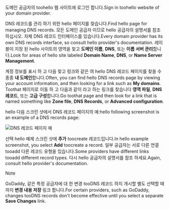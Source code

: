 <span data-ttu-id="bcd41-101">도메인 공급자의 toohello 웹 사이트에 로그인 합니다.</span><span class="sxs-lookup"><span data-stu-id="bcd41-101">Sign in toohello website of your domain provider.</span></span>

<span data-ttu-id="bcd41-102">DNS 레코드를 관리 하기 위한 hello 페이지를 찾습니다.</span><span class="sxs-lookup"><span data-stu-id="bcd41-102">Find hello page for managing DNS records.</span></span> <span data-ttu-id="bcd41-103">모든 도메인 공급자 이므로 hello 공급자의 설명서를 참조 하십시오. 자체 DNS 레코드 인터페이스를 있습니다.</span><span class="sxs-lookup"><span data-stu-id="bcd41-103">Every domain provider has its own DNS records interface, so consult hello provider's documentation.</span></span> <span data-ttu-id="bcd41-104">레이블이 지정 된 hello 사이트의 영역을 찾고 **도메인 이름**, **DNS**, 또는 **이름 서버 관리**합니다.</span><span class="sxs-lookup"><span data-stu-id="bcd41-104">Look for areas of hello site labeled **Domain Name**, **DNS**, or **Name Server Management**.</span></span> 

<span data-ttu-id="bcd41-105">계정 정보를 표시 하 고 다음 찾고 링크와 같은 여 hello DNS 레코드 페이지를 찾을 수 종종 **내 도메인**합니다.</span><span class="sxs-lookup"><span data-stu-id="bcd41-105">Often, you can find hello DNS records page by viewing your account information, and then looking for a link such as **My domains**.</span></span> <span data-ttu-id="bcd41-106">Toothat 페이지로 이동 하 고 다음과 같이 라고 하는 링크를 찾습니다 **영역 파일**, **DNS 레코드**, 또는 **고급 구성**합니다.</span><span class="sxs-lookup"><span data-stu-id="bcd41-106">Go toothat page and then look for a link that is named something like **Zone file**, **DNS Records**, or **Advanced configuration**.</span></span>

<span data-ttu-id="bcd41-107">hello 다음 스크린 샷에서 DNS 레코드 페이지의 예:</span><span class="sxs-lookup"><span data-stu-id="bcd41-107">hello following screenshot is an example of a DNS records page:</span></span>

![DNS 레코드 페이지 예](./media/app-service-web-access-dns-records-no-h/example-record-ui.png)

<span data-ttu-id="bcd41-109">선택 hello 예제 스크린 샷에 **추가** toocreate 레코드입니다.</span><span class="sxs-lookup"><span data-stu-id="bcd41-109">In hello example screenshot, you select **Add** toocreate a record.</span></span> <span data-ttu-id="bcd41-110">일부 공급자는 서로 다른 연결 tooadd 다른 레코드 유형을 있습니다.</span><span class="sxs-lookup"><span data-stu-id="bcd41-110">Some providers have different links tooadd different record types.</span></span> <span data-ttu-id="bcd41-111">다시 hello 공급자의 설명서를 참조 하세요.</span><span class="sxs-lookup"><span data-stu-id="bcd41-111">Again, consult hello provider's documentation.</span></span>

> [!NOTE]
> <span data-ttu-id="bcd41-112">GoDaddy, 같은 특정 공급자에 대 한 변경 tooDNS 레코드 하지 개시할 별도 선택할 때까지 **변경 내용 저장** 링크 합니다.</span><span class="sxs-lookup"><span data-stu-id="bcd41-112">For certain providers, such as GoDaddy, changes tooDNS records don't become effective until you select a separate **Save Changes** link.</span></span> 
